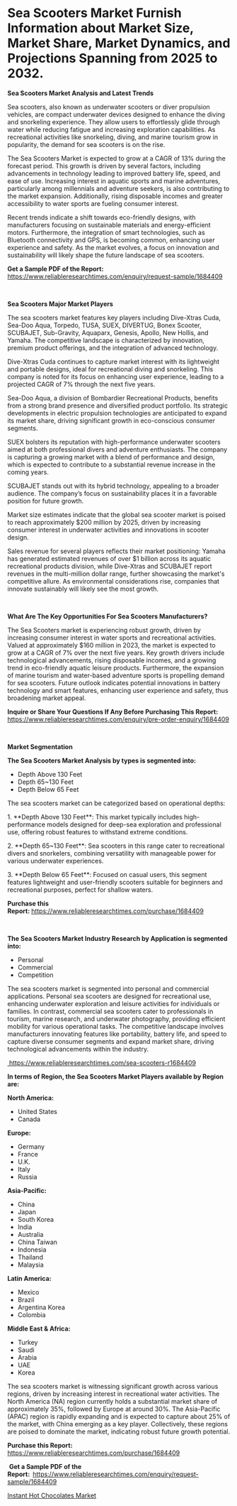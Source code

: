 <p><h1>Sea Scooters Market Furnish Information about Market Size, Market Share, Market Dynamics, and Projections Spanning from 2025 to 2032.</h1></p><p><strong>Sea Scooters Market Analysis and Latest Trends</strong></p>
<p><p>Sea scooters, also known as underwater scooters or diver propulsion vehicles, are compact underwater devices designed to enhance the diving and snorkeling experience. They allow users to effortlessly glide through water while reducing fatigue and increasing exploration capabilities. As recreational activities like snorkeling, diving, and marine tourism grow in popularity, the demand for sea scooters is on the rise.</p><p>The Sea Scooters Market is expected to grow at a CAGR of 13% during the forecast period. This growth is driven by several factors, including advancements in technology leading to improved battery life, speed, and ease of use. Increasing interest in aquatic sports and marine adventures, particularly among millennials and adventure seekers, is also contributing to the market expansion. Additionally, rising disposable incomes and greater accessibility to water sports are fueling consumer interest.</p><p>Recent trends indicate a shift towards eco-friendly designs, with manufacturers focusing on sustainable materials and energy-efficient motors. Furthermore, the integration of smart technologies, such as Bluetooth connectivity and GPS, is becoming common, enhancing user experience and safety. As the market evolves, a focus on innovation and sustainability will likely shape the future landscape of sea scooters.</p></p>
<p><strong>Get a Sample PDF of the Report:&nbsp;</strong> <a href="https://www.reliableresearchtimes.com/enquiry/request-sample/1684409?utm_campaign=3067&utm_medium=2&utm_source=Github&utm_content=ia&utm_term=26032025&utm_id=sea-scooters">https://www.reliableresearchtimes.com/enquiry/request-sample/1684409</a></p>
<p>&nbsp;</p>
<p><strong>Sea Scooters Major Market Players</strong></p>
<p><p>The sea scooters market features key players including Dive-Xtras Cuda, Sea-Doo Aqua, Torpedo, TUSA, SUEX, DIVERTUG, Bonex Scooter, SCUBAJET, Sub-Gravity, Aquaparx, Genesis, Apollo, New Hollis, and Yamaha. The competitive landscape is characterized by innovation, premium product offerings, and the integration of advanced technology.</p><p>Dive-Xtras Cuda continues to capture market interest with its lightweight and portable designs, ideal for recreational diving and snorkeling. This company is noted for its focus on enhancing user experience, leading to a projected CAGR of 7% through the next five years.</p><p>Sea-Doo Aqua, a division of Bombardier Recreational Products, benefits from a strong brand presence and diversified product portfolio. Its strategic developments in electric propulsion technologies are anticipated to expand its market share, driving significant growth in eco-conscious consumer segments.</p><p>SUEX bolsters its reputation with high-performance underwater scooters aimed at both professional divers and adventure enthusiasts. The company is capturing a growing market with a blend of performance and design, which is expected to contribute to a substantial revenue increase in the coming years.</p><p>SCUBAJET stands out with its hybrid technology, appealing to a broader audience. The company’s focus on sustainability places it in a favorable position for future growth.</p><p>Market size estimates indicate that the global sea scooter market is poised to reach approximately $200 million by 2025, driven by increasing consumer interest in underwater activities and innovations in scooter design.</p><p>Sales revenue for several players reflects their market positioning: Yamaha has generated estimated revenues of over $1 billion across its aquatic recreational products division, while Dive-Xtras and SCUBAJET report revenues in the multi-million dollar range, further showcasing the market's competitive allure. As environmental considerations rise, companies that innovate sustainably will likely see the most growth.</p></p>
<p>&nbsp;</p>
<p><strong>What Are The Key Opportunities For Sea Scooters Manufacturers?</strong></p>
<p><p>The Sea Scooters market is experiencing robust growth, driven by increasing consumer interest in water sports and recreational activities. Valued at approximately $160 million in 2023, the market is expected to grow at a CAGR of 7% over the next five years. Key growth drivers include technological advancements, rising disposable incomes, and a growing trend in eco-friendly aquatic leisure products. Furthermore, the expansion of marine tourism and water-based adventure sports is propelling demand for sea scooters. Future outlook indicates potential innovations in battery technology and smart features, enhancing user experience and safety, thus broadening market appeal.</p></p>
<p><strong>Inquire or Share Your Questions If Any Before Purchasing This Report:</strong> <a href="https://www.reliableresearchtimes.com/enquiry/pre-order-enquiry/1684409?utm_campaign=3067&utm_medium=2&utm_source=Github&utm_content=ia&utm_term=26032025&utm_id=sea-scooters">https://www.reliableresearchtimes.com/enquiry/pre-order-enquiry/1684409</a></p>
<p>&nbsp;</p>
<p><strong>Market Segmentation</strong></p>
<p><strong>The Sea Scooters Market Analysis by types is segmented into:</strong></p>
<p><ul><li>Depth Above 130 Feet</li><li>Depth 65~130 Feet</li><li>Depth Below 65 Feet</li></ul></p>
<p><p>The sea scooters market can be categorized based on operational depths: </p><p>1. **Depth Above 130 Feet**: This market typically includes high-performance models designed for deep-sea exploration and professional use, offering robust features to withstand extreme conditions.</p><p>2. **Depth 65~130 Feet**: Sea scooters in this range cater to recreational divers and snorkelers, combining versatility with manageable power for various underwater experiences.</p><p>3. **Depth Below 65 Feet**: Focused on casual users, this segment features lightweight and user-friendly scooters suitable for beginners and recreational purposes, perfect for shallow waters.</p></p>
<p><strong>Purchase this Report:&nbsp;</strong><a href="https://www.reliableresearchtimes.com/purchase/1684409?utm_campaign=3067&utm_medium=2&utm_source=Github&utm_content=ia&utm_term=26032025&utm_id=sea-scooters">https://www.reliableresearchtimes.com/purchase/1684409</a></p>
<p>&nbsp;</p>
<p><strong>The Sea Scooters Market Industry Research by Application is segmented into:</strong></p>
<p><ul><li>Personal</li><li>Commercial</li><li>Competition</li></ul></p>
<p><p>The sea scooters market is segmented into personal and commercial applications. Personal sea scooters are designed for recreational use, enhancing underwater exploration and leisure activities for individuals or families. In contrast, commercial sea scooters cater to professionals in tourism, marine research, and underwater photography, providing efficient mobility for various operational tasks. The competitive landscape involves manufacturers innovating features like portability, battery life, and speed to capture diverse consumer segments and expand market share, driving technological advancements within the industry.</p></p>
<p><a href="https://www.reliableresearchtimes.com/sea-scooters-r1684409?utm_campaign=3067&utm_medium=2&utm_source=Github&utm_content=ia&utm_term=26032025&utm_id=sea-scooters">&nbsp;https://www.reliableresearchtimes.com/sea-scooters-r1684409</a></p>
<p><strong>In terms of Region, the Sea Scooters Market Players available by Region are:</strong></p>
<p>
    <p> <strong> North America: </strong>
        <ul>
            <li>United States</li>
            <li>Canada</li>
        </ul>
        </p> 
    <p> <strong> Europe: </strong>
        <ul>
            <li>Germany</li>
            <li>France</li>
            <li>U.K.</li>
            <li>Italy</li>
            <li>Russia</li>
        </ul>
        </p> 
    <p> <strong> Asia-Pacific: </strong>
        <ul>
            <li>China</li>
            <li>Japan</li>
            <li>South Korea</li>
            <li>India</li>
            <li>Australia</li>
            <li>China Taiwan</li>
            <li>Indonesia</li>
            <li>Thailand</li>
            <li>Malaysia</li>
        </ul>
        </p> 
    <p> <strong> Latin America: </strong>
        <ul>
            <li>Mexico</li>
            <li>Brazil</li>
            <li>Argentina Korea</li>
            <li>Colombia</li>
        </ul>
        </p> 
    <p> <strong> Middle East & Africa: </strong>
        <ul>
            <li>Turkey</li>
            <li>Saudi</li>
            <li>Arabia</li>
            <li>UAE</li>
            <li>Korea</li>
        </ul>
    </p>
    </p>
<p><p>The sea scooters market is witnessing significant growth across various regions, driven by increasing interest in recreational water activities. The North America (NA) region currently holds a substantial market share of approximately 35%, followed by Europe at around 30%. The Asia-Pacific (APAC) region is rapidly expanding and is expected to capture about 25% of the market, with China emerging as a key player. Collectively, these regions are poised to dominate the market, indicating robust future growth potential.</p></p>
<p><strong>Purchase this Report: </strong><a href="https://www.reliableresearchtimes.com/purchase/1684409?utm_campaign=3067&utm_medium=2&utm_source=Github&utm_content=ia&utm_term=26032025&utm_id=sea-scooters">https://www.reliableresearchtimes.com/purchase/1684409</a></p>
<p>&nbsp;<strong>Get a Sample PDF of the Report:&nbsp;&nbsp;</strong><a href="https://www.reliableresearchtimes.com/enquiry/request-sample/1684409?utm_campaign=3067&utm_medium=2&utm_source=Github&utm_content=ia&utm_term=26032025&utm_id=sea-scooters">https://www.reliableresearchtimes.com/enquiry/request-sample/1684409</a></p>
<p><strong></strong></p>
<p><p><a href="https://github.com/elodielamto06/Market-Research-Report-List-1/blob/main/instant-hot-chocolates-market.md?utm_campaign=3067&utm_medium=2&utm_source=Github&utm_content=ia&utm_term=26032025&utm_id=sea-scooters">Instant Hot Chocolates Market</a></p></p>